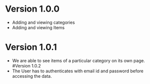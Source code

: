 # Version 1.0.0
- Adding and viewing categories
- Adding and viewing Items
# Version 1.0.1
- We are able to see items of a particular category on its own page.
#Version 1.0.2
- The User has to authenticates with email id and password before accessing the data.


